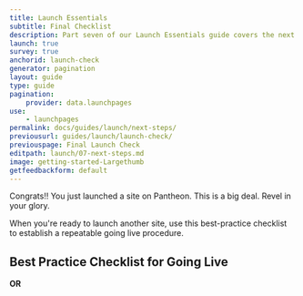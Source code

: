 ```yaml
---
title: Launch Essentials
subtitle: Final Checklist
description: Part seven of our Launch Essentials guide covers the next steps to take after your site goes live.
launch: true
survey: true
anchorid: launch-check
generator: pagination
layout: guide
type: guide
pagination:
    provider: data.launchpages
use:
    - launchpages
permalink: docs/guides/launch/next-steps/
previousurl: guides/launch/launch-check/
previouspage: Final Launch Check
editpath: launch/07-next-steps.md
image: getting-started-Largethumb
getfeedbackform: default
---
```

Congrats!! You just launched a site on Pantheon. This is a big deal. Revel in your glory.

When you're ready to launch another site, use this best-practice checklist to establish a repeatable going live procedure.
## Best Practice Checklist for Going Live

<ChecklistItem title="Create the Live environment" link="/guides/quickstart/create-test-live/" />

<ChecklistItem title="Upgrade Site Plan" link="/guides/launch/plans/" />

<ChecklistItem title="Activate New Relic Pro" link="/new-relic/#activate-new-relic-apm-pro" />

<ChecklistItem title="Load and Performance Test" link="/load-and-performance-testing/" />

<ChecklistItem title="Add Domains to the Live Environment" link="/guides/launch/domains/" />

<ChecklistItem title="Configure DNS" link="/guides/launch/domains/" />

<ChecklistItem title="Redirect to a Primary Domain" link="/guides/launch/redirects/" />

<ChecklistItem title="Setup Availability Monitoring" link="/new-relic/#configure-ping-monitors-for-availability" />

<ChecklistItem title="Enable and Schedule Weekly Backups" link="/guides/launch/launch-check/" />

<ChecklistItem title="Set Up Outgoing Email" link="/email/" />

<ChecklistItem title="Disable XML-RPC For WordPress" link="/wordpress-best-practices/#avoid-xml-rpc-attacks" />

<ChecklistItem title="WordPress Launch Check" link="/wordpress-launch-check/" />

 **OR** 

<ChecklistItem title="Drupal Launch Check" link="/drupal-launch-check/" />

<ChecklistItem title="Review Status Report" link="/guides/launch/launch-check/" />

<ChecklistItem title="Enable Redis" link="/redis/#enable-redis" />

<ChecklistItem title="Configure Caching" link="/global-cdn-caching/" />

<ChecklistItem title="Test Cache" link="/test-global-cdn-caching/" />
